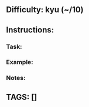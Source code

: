 # []()
## Difficulty: kyu (~/10)
## Instructions:

### Task:

### Example:

### Notes:

## TAGS: []
